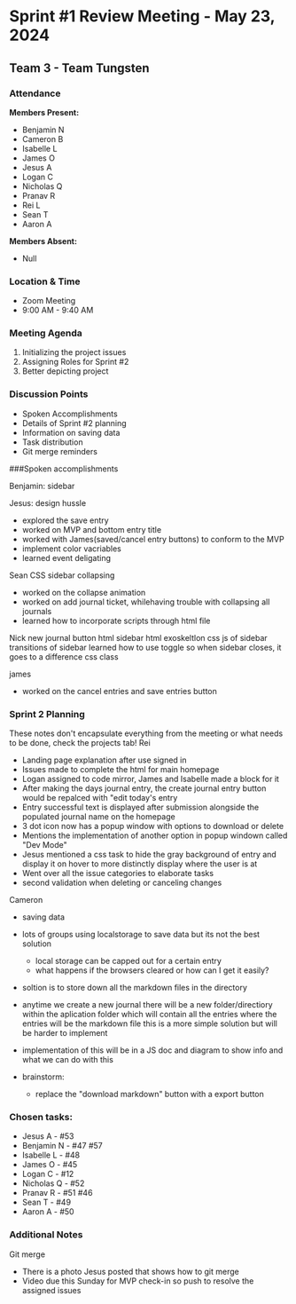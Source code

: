 # Sprint #1 Review Meeting - May 23, 2024
## Team 3 - Team Tungsten

### Attendance

**Members Present:**
- Benjamin N
- Cameron B
- Isabelle L
- James O
- Jesus A
- Logan C
- Nicholas Q
- Pranav R
- Rei L
- Sean T
- Aaron A

**Members Absent:**
- Null

### Location & Time

- Zoom Meeting
- 9:00 AM - 9:40 AM

### Meeting Agenda

1. Initializing the project issues
2. Assigning Roles for Sprint #2
3. Better depicting project

### Discussion Points

- Spoken Accomplishments
- Details of Sprint #2 planning
- Information on saving data
- Task distribution
- Git merge reminders

###Spoken accomplishments

Benjamin:
sidebar

Jesus:
design hussle
- explored the save entry
- worked on MVP and bottom entry title
- worked with James(saved/cancel entry buttons) to conform to the MVP
- implement color vacriables
- learned event deligating

Sean 
CSS sidebar collapsing
- worked on the collapse animation
- worked on add journal ticket, whilehaving trouble with collapsing all journals
- learned how to incorporate scripts through html file

Nick
new journal button html
sidebar html
exoskeltlon
css js of sidebar
transitions of sidebar
learned how to use toggle so when sidebar closes, it goes to a difference css class

james
- worked on the cancel entries and save entries button 

### Sprint 2 Planning

These notes don't encapsulate everything from the meeting or what needs to be done, check the projects tab!
Rei
- Landing page explanation after use signed in
- Issues made to complete the html for main homepage
- Logan assigned to code mirror, James and Isabelle made a block for it
- After making the days journal entry, the create journal entry button would be repalced with "edit today's entry
- Entry successful text is displayed after submission alongside the populated journal name on the homepage
- 3 dot icon now has a popup window with options to download or delete
- Mentions the implementation of another option in popup windown called "Dev Mode"
- Jesus mentioned a css task to hide the gray background of entry and display it on hover to more distinctly display where the user is at
- Went over all the issue categories to elaborate tasks
- second validation when deleting or canceling changes

Cameron
- saving data
- lots of groups using localstorage to save data but its not the best solution
  - local storage can be capped out for a certain entry
  - what happens if the browsers cleared or how can I get it easily?
- soltion is to store down all the markdown files in the directory
- anytime we create a new journal there will be a new folder/directiory within the aplication folder which will contain all the entries where the entries will be the markdown file this is a more simple solution but will be harder to implement
- implementation of this will be in a JS doc and diagram to show info and what we can do with this

- brainstorm: 
  - replace the "download markdown" button with a export button

### Chosen tasks:
- Jesus A - #53
- Benjamin N - #47 #57
- Isabelle L - #48
- James O - #45
- Logan C - #12
- Nicholas Q - #52
- Pranav R - #51 #46
- Sean T - #49
- Aaron A - #50


### Additional Notes

Git merge
- There is a photo Jesus posted that shows how to git merge
- Video due this Sunday for MVP check-in so push to resolve the assigned issues
